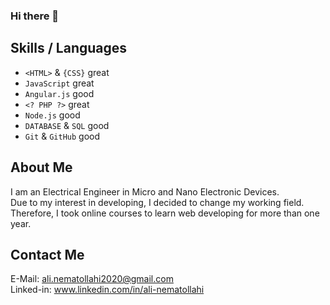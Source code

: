 ### Hi there 👋

<!--
**alinematollahi/alinematollahi** is a ✨ _special_ ✨ repository because its `README.md` (this file) appears on your GitHub profile.

Here are some ideas to get you started:

- 🔭 I’m currently working on ...
- 🌱 I’m currently learning ...
- 👯 I’m looking to collaborate on ...
- 🤔 I’m looking for help with ...
- 💬 Ask me about ...
- 📫 How to reach me: ...
- 😄 Pronouns: ...
- ⚡ Fun fact: ...
-->
## Skills / Languages
 - `<HTML>` & `{CSS}` great
 - `JavaScript` great
 - `Angular.js` good
 - `<? PHP ?>` great
 - `Node.js` good
 - `DATABASE` & `SQL` good
 - `Git` & `GitHub` good
 
 ## About Me
 I am an Electrical Engineer in Micro and Nano Electronic Devices.<br/>
 Due to my interest in developing, I decided to change my working field.<br/>
 Therefore, I took online courses to learn web developing for more than one year.

## Contact Me
E-Mail: ali.nematollahi2020@gmail.com <br/>
Linked-in: <a> www.linkedin.com/in/ali-nematollahi </a>
